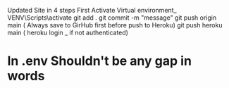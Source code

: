 Updated Site in 4 steps First Activate Virtual environment\_ VENV\Scripts\activate
git add .
git commit -m "message"
git push origin main ( Always save to GirHub first before push to Heroku)
git push heroku main ( heroku login \_ if not authenticated)

# In .env Shouldn't be any gap in words
